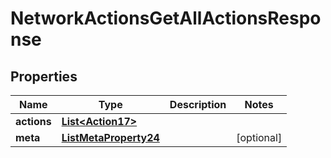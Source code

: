 

# NetworkActionsGetAllActionsResponse


## Properties

| Name | Type | Description | Notes |
|------------ | ------------- | ------------- | -------------|
|**actions** | [**List&lt;Action17&gt;**](Action17.md) |  |  |
|**meta** | [**ListMetaProperty24**](ListMetaProperty24.md) |  |  [optional] |



